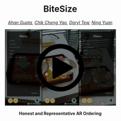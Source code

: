 <div align="center">
  <h1>BiteSize</h1>
  
  <p><i>
    <a href="https://github.com/spikerheado1234">Ahan Gupta</a>,
    <a href="https://github.com/chikchengyao">Chik Cheng Yao</a>,
    <a href="https://github.com/DarylTew">Daryl Tew</a>,
    <a href="https://github.com/ningyuansg">Ning Yuan</a>
  </i></p>

  <a href="https://youtu.be/ppjodgIMfOk">
    <img src="docs/video_preview.gif">
  </a>
  
  <p><b>Honest and Representative AR Ordering</b></p>
</div>
